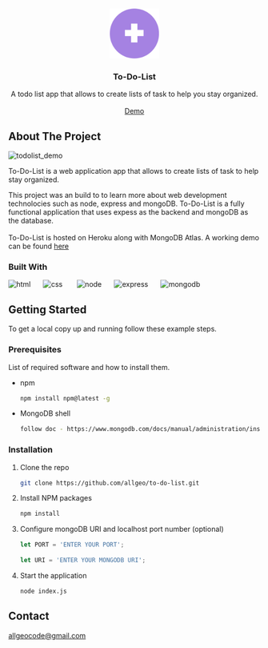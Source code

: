 
<a name="readme-top"></a>

<!-- PROJECT LOGO -->
<br />
<div align="center">
  <a >
    <img src="/public/img/todolist_logo.png" alt="Logo" width="100" height="100">
  </a>

  <h3 align="center">To-Do-List</h3>

  <p align="center">
    A todo list app that allows to create lists of task to help you stay organized.
    <br />
    <br />
    <a target="_blank" href="https://shielded-atoll-56706.herokuapp.com/">Demo</a>
  </p>
</div>


<!-- ABOUT THE PROJECT -->
## About The Project

![todolist_demo](https://user-images.githubusercontent.com/62227321/194763391-d51fd297-dc15-4007-80bd-c3512beac898.gif)

To-Do-List is a web application app that allows to create lists of task to help stay organized.

This project was an build to to learn more about web development technolocies such as node, express and mongoDB. To-Do-List is a fully functional application that uses expess as the backend and mongoDB as the database.
<br>
<br>
To-Do-List is hosted on Heroku along with MongoDB Atlas. A working demo can be found  <a href="shielded-atoll-56706.herokuapp.com/">here</a>


### Built With

![html](https://user-images.githubusercontent.com/62227321/194765332-e71412ac-bbe7-4961-ad90-081871a35e62.png)&ensp;&ensp;&ensp;
![css](https://user-images.githubusercontent.com/62227321/194765349-1c3a3772-07ef-4993-97dc-a7586648451a.png) &ensp;&ensp;&ensp;
![node](https://user-images.githubusercontent.com/62227321/194765350-5210abeb-257b-47ad-a766-67e1a3a87c5a.png)&ensp;&ensp;&ensp;
![express](https://user-images.githubusercontent.com/62227321/194765351-b3431065-c5fd-4200-aa8c-5d20641cb503.png)&ensp;&ensp;&ensp;
![mongodb](https://user-images.githubusercontent.com/62227321/194765352-9808445b-b6e1-4893-99e1-f2ec13f659d1.png)

<!-- GETTING STARTED -->
## Getting Started

To get a local copy up and running follow these example steps.

### Prerequisites

List of required software and how to install them.
* npm
  ```sh
  npm install npm@latest -g
  ```
* MongoDB shell
  ```sh
  follow doc - https://www.mongodb.com/docs/manual/administration/install-community/
  ```

### Installation

1. Clone the repo
   ```sh
   git clone https://github.com/allgeo/to-do-list.git
   ```
2. Install NPM packages
   ```sh
   npm install
   ```
3. Configure mongoDB URI and localhost port number (optional)
   ```js
   let PORT = 'ENTER YOUR PORT';
   ```
   ```js
   let URI = 'ENTER YOUR MONGODB URI';
   ```
4. Start the application 
   ```sh
   node index.js 
   ```

<!-- CONTACT -->
## Contact

allgeocode@gmail.com

